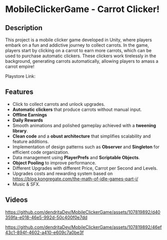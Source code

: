 # MobileClickerGame - Carrot Clicker!
## Description
This project is a mobile clicker game developed in Unity, where players embark on a fun and addictive journey to collect carrots. In the game, players start by clicking on a carrot to earn more carrots, which can be used to purchase automatic clickers. These clickers work tirelessly in the background, generating carrots automatically, allowing players to amass a carrot empire!

Playstore Link: 
## Features
 -  Click to collect carrots and unlock upgrades.
 -  **Automatic clickers** that produce carrots without manual input.
 -  **Offline Earnings**
 -  **Daily Rewards**
 -  Smooth animations and polished gameplay achieved with a **tweening library**.
 -  **Clean code** and a **obust architecture** that simplifies scalability and feature additions.
 -  Implementation of design patterns such as **Observer** and **Singleton** for efficient code organization.
 -  Data management using **PlayerPrefs** and **Scriptable Objects**.
 -  **Object Pooling** to improve performance.
 -  Different Upgrades with different Price, Carrot per Second and Levels.
 -  Upgrades costs and rewarding system based on https://blog.kongregate.com/the-math-of-idle-games-part-i/ 
 -  Music & SFX.

## Videos


https://github.com/dendritaDev/MobileClickerGame/assets/107819892/d40359fa-e018-46e5-992d-50c400f0e7dd




https://github.com/dendritaDev/MobileClickerGame/assets/107819892/46ef43c1-894f-4602-a410-e609c7a0be3f

